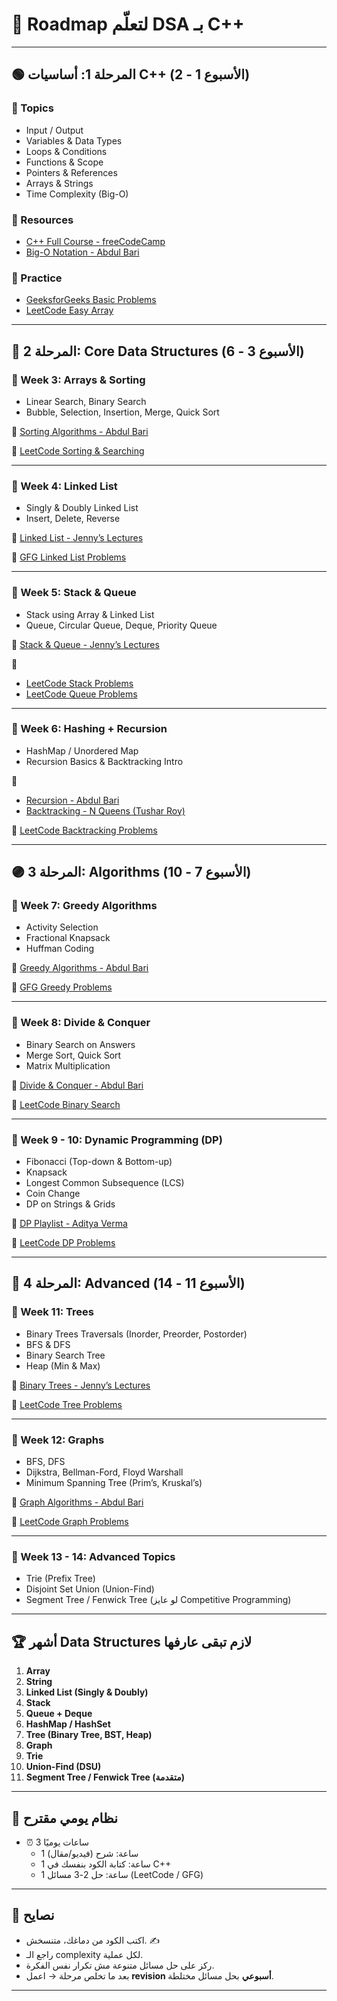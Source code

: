 # 🚀 Roadmap لتعلّم DSA بـ C++

---

## 🟢 المرحلة 1: أساسيات C++ (الأسبوع 1 - 2)

### 📘 Topics
- Input / Output
- Variables & Data Types
- Loops & Conditions
- Functions & Scope
- Pointers & References
- Arrays & Strings
- Time Complexity (Big-O)

### 🎥 Resources
- [C++ Full Course - freeCodeCamp](https://www.youtube.com/watch?v=vLnPwxZdW4Y)
- [Big-O Notation - Abdul Bari](https://www.youtube.com/watch?v=Mo4vesaut8g)

### 📝 Practice
- [GeeksforGeeks Basic Problems](https://practice.geeksforgeeks.org/explore/?category=Arrays&difficulty=Easy)
- [LeetCode Easy Array](https://leetcode.com/tag/array/)

---

## 🔵 المرحلة 2: Core Data Structures (الأسبوع 3 - 6)

### 📘 Week 3: Arrays & Sorting
- Linear Search, Binary Search
- Bubble, Selection, Insertion, Merge, Quick Sort

🎥 [Sorting Algorithms - Abdul Bari](https://www.youtube.com/playlist?list=PLfqMhTWNBTe0b2nM6JHVCnAkhQRGiZMSJ)

📝 [LeetCode Sorting & Searching](https://leetcode.com/tag/sorting/)

---

### 📘 Week 4: Linked List
- Singly & Doubly Linked List
- Insert, Delete, Reverse

🎥 [Linked List - Jenny’s Lectures](https://www.youtube.com/watch?v=njTh_OwMljA)

📝 [GFG Linked List Problems](https://practice.geeksforgeeks.org/explore/?category=Linked-List)

---

### 📘 Week 5: Stack & Queue
- Stack using Array & Linked List
- Queue, Circular Queue, Deque, Priority Queue

🎥 [Stack & Queue - Jenny’s Lectures](https://www.youtube.com/watch?v=I37K6x9x3cg)

📝 
- [LeetCode Stack Problems](https://leetcode.com/tag/stack/)
- [LeetCode Queue Problems](https://leetcode.com/tag/queue/)

---

### 📘 Week 6: Hashing + Recursion
- HashMap / Unordered Map
- Recursion Basics & Backtracking Intro

🎥 
- [Recursion - Abdul Bari](https://www.youtube.com/watch?v=nCpY5FJ1jj4)
- [Backtracking - N Queens (Tushar Roy)](https://www.youtube.com/watch?v=xFv_Hl4B83A)

📝 [LeetCode Backtracking Problems](https://leetcode.com/tag/backtracking/)

---

## 🟣 المرحلة 3: Algorithms (الأسبوع 7 - 10)

### 📘 Week 7: Greedy Algorithms
- Activity Selection
- Fractional Knapsack
- Huffman Coding

🎥 [Greedy Algorithms - Abdul Bari](https://www.youtube.com/watch?v=ARvQcqJ_-NY)

📝 [GFG Greedy Problems](https://practice.geeksforgeeks.org/explore/?category=Greedy)

---

### 📘 Week 8: Divide & Conquer
- Binary Search on Answers
- Merge Sort, Quick Sort
- Matrix Multiplication

🎥 [Divide & Conquer - Abdul Bari](https://www.youtube.com/watch?v=2Rr2tW9zvRg)

📝 [LeetCode Binary Search](https://leetcode.com/tag/binary-search/)

---

### 📘 Week 9 - 10: Dynamic Programming (DP)
- Fibonacci (Top-down & Bottom-up)
- Knapsack
- Longest Common Subsequence (LCS)
- Coin Change
- DP on Strings & Grids

🎥 [DP Playlist - Aditya Verma](https://www.youtube.com/playlist?list=PL_z_8CaSLPWekqhdCPmFohncHwz8TY2Go)

📝 [LeetCode DP Problems](https://leetcode.com/tag/dynamic-programming/)

---

## 🔴 المرحلة 4: Advanced (الأسبوع 11 - 14)

### 📘 Week 11: Trees
- Binary Trees Traversals (Inorder, Preorder, Postorder)
- BFS & DFS
- Binary Search Tree
- Heap (Min & Max)

🎥 [Binary Trees - Jenny’s Lectures](https://www.youtube.com/watch?v=6YybAspZyHg)

📝 [LeetCode Tree Problems](https://leetcode.com/tag/tree/)

---

### 📘 Week 12: Graphs
- BFS, DFS
- Dijkstra, Bellman-Ford, Floyd Warshall
- Minimum Spanning Tree (Prim’s, Kruskal’s)

🎥 [Graph Algorithms - Abdul Bari](https://www.youtube.com/playlist?list=PLDN4rrl48XKpZkf03iYFl-O29szjTrs_O)

📝 [LeetCode Graph Problems](https://leetcode.com/tag/graph/)

---

### 📘 Week 13 - 14: Advanced Topics
- Trie (Prefix Tree)
- Disjoint Set Union (Union-Find)
- Segment Tree / Fenwick Tree (لو عايز Competitive Programming)

---

## 🏆 أشهر Data Structures لازم تبقى عارفها

1. **Array**
2. **String**
3. **Linked List (Singly & Doubly)**
4. **Stack**
5. **Queue + Deque**
6. **HashMap / HashSet**
7. **Tree (Binary Tree, BST, Heap)**
8. **Graph**
9. **Trie**
10. **Union-Find (DSU)**
11. **Segment Tree / Fenwick Tree (متقدمة)**

---

## 📌 نظام يومي مقترح
- ⏰ 3 ساعات يوميًا  
  - 1 ساعة: شرح (فيديو/مقال)  
  - 1 ساعة: كتابة الكود بنفسك في C++  
  - 1 ساعة: حل 2-3 مسائل (LeetCode / GFG)  

---

## 🔑 نصايح
- اكتب الكود من دماغك، متنسخش. ✍️  
- راجع الـ complexity لكل عملية.  
- ركز على حل مسائل متنوعة مش تكرار نفس الفكرة.  
- بعد ما تخلص مرحلة → اعمل **revision أسبوعي** بحل مسائل مختلطة.  

---
